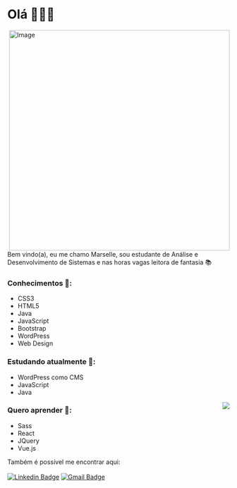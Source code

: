 # Olá  🙋🏻‍♀️  
<img align="right" alt="Image" src="https://user-images.githubusercontent.com/78499911/117580096-a0a64400-b0cc-11eb-8369-67709fad3c61.jpg" width="500"/>

Bem vindo(a), eu me chamo Marselle,  sou estudante de Análise e Desenvolvimento de Sistemas e nas horas vagas leitora de fantasia 📚

### Conhecimentos 🚀:
* CSS3
* HTML5
* Java
* JavaScript
* Bootstrap
* WordPress
* Web Design

### Estudando atualmente 📖:
* WordPress como CMS
* JavaScript
* Java 

<a href="https://github.com/anuraghazra/github-readme-stats">
  <img align="right" src="https://github-readme-stats.vercel.app/api/top-langs/?username=Sellenira&layout=compact&text_color=daf7dc&bg_color=151515" />
</a>

### Quero aprender 🔖:
* Sass
* React
* JQuery
* Vue.js

Também é possível me encontrar aqui: <br/><br/>
[![Linkedin Badge](https://img.shields.io/badge/-Marselle%20Nira%20Ignácio-880808?style=flat-square&logo=Linkedin&logoColor=white&link=https://www.linkedin.com/in/marselle-nira-ignácio-994920135/)](https://www.linkedin.com/in/marselle-nira-ignácio-994920135/) [![Gmail Badge](https://img.shields.io/badge/-maahnira@gmail.com-880808?style=flat-square&logo=Gmail&logoColor=white&link=mailto:maahnira@gmail.com)](mailto:maahnira@gmail.com)
